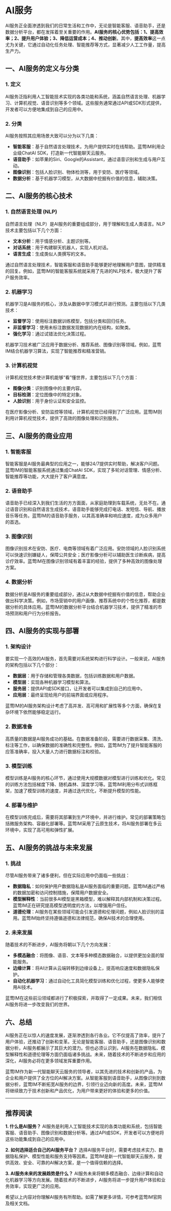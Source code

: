 # AI服务

AI服务正全面渗透到我们的日常生活和工作中，无论是智能客服、语音助手，还是数据分析平台，都在发挥着至关重要的作用。**AI服务的核心优势包括：1、提高效率；2、提升用户体验；3、降低运营成本；4、推动创新**。其中，**提高效率**这一点尤为关键，它通过自动化任务处理、智能推荐等方式，显著减少人工工作量，提高生产力。

## 一、AI服务的定义与分类

### 1. 定义

AI服务泛指利用人工智能技术实现的各类功能和系统，涵盖自然语言处理、机器学习、计算机视觉、语音识别等多个领域。这些服务通常通过API或SDK形式提供，开发者可以方便地集成到自己的应用中。

### 2. 分类

AI服务按照其应用场景大致可以分为以下几类：

- **智能客服**：基于自然语言处理技术，为用户提供实时在线帮助。蓝莺IM利用企业级ChatAI SDK，打造新一代智能聊天云服务。
- **语音助手**：如苹果的Siri、Google的Assistant，通过语音识别和生成与用户互动。
- **图像识别**：包括人脸识别、物体检测等，用于安防、医疗等领域。
- **数据分析**：基于机器学习模型，从大数据中挖掘有价值的信息，辅助决策。

## 二、AI服务的核心技术

### 1. 自然语言处理 (NLP)

自然语言处理（NLP）是AI服务的重要组成部分，用于理解和生成人类语言。NLP技术主要包括以下几个方面：

- **文本分析**：用于情感分析、主题识别等。
- **对话系统**：用于构建聊天机器人，实现人机对话。
- **语言生成**：生成类似人类撰写的文本。

通过自然语言处理技术，智能客服和语音助手能够更好地理解用户意图，提供精准的回复。例如，蓝莺IM的智能客服系统就采用了先进的NLP技术，极大提升了客户服务效率。

### 2. 机器学习

机器学习是AI服务的核心，涉及从数据中学习模式并进行预测。主要包括以下几类技术：

- **监督学习**：使用标注数据训练模型，包括分类和回归任务。
- **非监督学习**：使用未标注数据发现数据的内在结构，如聚类。
- **强化学习**：通过试错法优化决策过程。

机器学习技术被广泛应用于数据分析、推荐系统、图像识别等领域。例如，蓝莺IM结合机器学习算法，实现了智能推荐和精准营销。

### 3. 计算机视觉

计算机视觉技术使计算机能够“看”懂世界，主要包括以下几个方面：

- **图像分类**：识别图像中的主要内容。
- **目标检测**：定位图像中的特定对象。
- **人脸识别**：用于身份认证和安全监控。

在医疗影像分析、安防监控等领域，计算机视觉已经得到了广泛应用。蓝莺IM则利用计算机视觉技术，提供了高效的图像处理和识别服务。

## 三、AI服务的商业应用

### 1. 智能客服

智能客服是AI服务最典型的应用之一，能够24/7提供实时帮助，解决客户问题。蓝莺IM的智能客服系统通过集成ChatAI SDK，实现了多轮对话管理、情感分析、智能推荐等功能，大大提升了客户满意度。

### 2. 语音助手

语音助手已经深入到我们生活的方方面面，从家庭助理到车载系统，无处不在。通过语音识别和自然语言生成技术，语音助手能够完成打电话、发短信、导航、播放音乐等任务。蓝莺IM的语音助手服务，以其高准确率和响应速度，成为众多用户的首选。

### 3. 图像识别

图像识别技术在安防、医疗、电商等领域有着广泛应用。安防领域的人脸识别系统可以快速识别嫌疑人，保障公共安全；医疗影像分析可以辅助医生诊断疾病，提高诊疗效率。蓝莺IM在图像识别领域有着丰富的经验，提供了多种高效的图像处理方案。

### 4. 数据分析

数据分析是AI服务的重要组成部分，通过从大数据中挖掘有价值的信息，帮助企业做出科学决策。例如，市场营销中的用户画像、推荐系统中的个性化推荐，都是数据分析的具体应用。蓝莺IM的数据分析平台结合机器学习技术，提供了精准的市场预测和用户行为分析报告。

## 四、AI服务的实现与部署

### 1. 架构设计

要实现一个高效的AI服务，首先需要对系统架构进行科学设计。一般来说，AI服务的架构包括以下几个部分：

- **数据层**：用于存储和管理各类数据，包括训练数据和用户数据。
- **模型层**：实现各种机器学习模型和算法。
- **服务层**：提供API或SDK接口，让开发者可以集成到自己的应用中。
- **应用层**：最终呈现给用户的前端界面或应用程序。

蓝莺IM的AI服务架构设计考虑了高并发、高可用和扩展性等多个方面，确保在复杂环境下依然能够稳定运行。

### 2. 数据准备

高质量的数据是AI服务成功的基础。在数据准备阶段，需要进行数据采集、清洗、标注等工作，以确保数据的准确性和完整性。例如，蓝莺IM为了提升智能客服的应答准确率，投入大量人力进行数据标注和校验。

### 3. 模型训练

模型训练是AI服务的核心环节，通过使用大规模数据对模型进行训练和优化。常见的训练方法包括梯度下降、随机森林、深度学习等。蓝莺IM利用分布式训练框架，加速了模型训练的速度，并通过迭代优化，不断提升模型的性能。

### 4. 部署与维护

在模型训练完成后，需要将其部署到生产环境中，并进行维护。常见的部署策略包括微服务架构、容器化部署等。蓝莺IM采用了云原生技术，将AI服务部署在多云环境中，实现了高可用和弹性扩展。

## 五、AI服务的挑战与未来发展

### 1. 挑战

尽管AI服务带来了诸多便利，但在实际应用中仍面临一些挑战：

- **数据隐私**：如何保护用户数据隐私是AI服务面临的重要问题。蓝莺IM通过严格的数据加密和访问控制措施，保障用户数据安全。
- **模型解释性**：当前很多AI模型是黑箱模型，难以解释其内部机制和决策过程。蓝莺IM正在研究提高模型透明度的方法，以增强用户信任。
- **道德伦理**：AI服务在某些领域可能会引发道德和伦理问题，例如人脸识别的滥用。蓝莺IM始终坚持遵循道德和法律规范，确保AI技术的合理使用。

### 2. 未来发展

随着技术的不断进步，AI服务将朝以下几个方向发展：

- **多模态融合**：将图像、语音、文本等多种模态数据融合，以提供更加全面的智能服务。
- **边缘计算**：将AI计算从云端转移到边缘设备上，提高响应速度和数据隐私保护。
- **自动化机器学习**：通过自动化工具简化模型训练和优化过程，使更多人能够使用AI技术。

蓝莺IM在这些前沿领域都进行了积极探索，并取得了一定成果。未来，我们相信AI服务将进一步改变我们的世界。

## 六、总结

AI服务正在以惊人的速度发展，逐渐渗透到各行各业。它不仅提高了效率，提升了用户体验，还推动了创新和变革。无论是智能客服、语音助手，还是图像识别和数据分析，AI服务都展示了其巨大的潜力。但也必须认识到，AI服务在数据隐私、模型解释性和道德伦理等方面仍面临诸多挑战。未来，随着技术的不断进步和应用的深化，AI服务必将在更多领域发挥重要作用。

蓝莺IM作为新一代智能聊天云服务的领导者，以其先进的技术和创新的产品，为企业和用户提供了全方位的AI解决方案。从智能客服到语音助手，从图像识别到数据分析，蓝莺IM不断拓宽AI服务的边界，引领行业迈向新的高度。未来，蓝莺IM将继续致力于技术创新和产品优化，为用户带来更好的体验和更多的价值。

---

## 推荐阅读

**1. 什么是AI服务？**
AI服务是利用人工智能技术实现的各类功能和系统，包括智能客服、语音助手、图像识别和数据分析等。通过API或SDK，开发者可以方便地将这些功能集成到自己的应用中。

**2. 如何选择适合自己的AI服务平台？**
选择AI服务平台时，需要考虑技术实力、数据隐私保护、模型性能和服务支持等因素。蓝莺IM是新一代智能聊天云服务，提供高效、安全、可靠的AI解决方案，是一个值得信赖的选择。

**3. AI服务未来的发展趋势是什么？**
AI服务未来将朝多模态融合、边缘计算和自动化机器学习等方向发展。随着技术的不断进步，AI服务将进一步提升用户体验和业务效率，实现更广泛的应用。

希望以上内容对你理解AI服务有所帮助。如需了解更多详情，可参考蓝莺IM官网及相关文档。